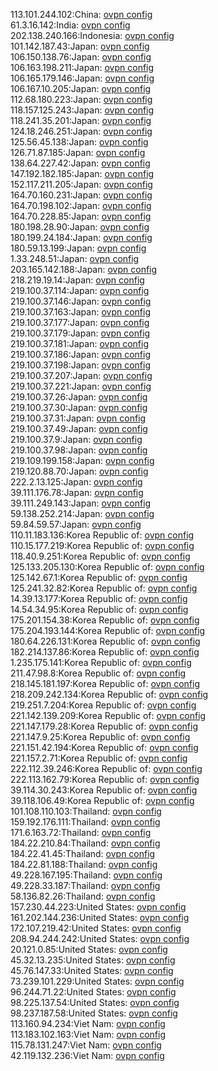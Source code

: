 113.101.244.102:China: [ovpn config](vpn/113_101_244_102.ovpn)  
61.3.16.142:India: [ovpn config](vpn/61_3_16_142.ovpn)  
202.138.240.166:Indonesia: [ovpn config](vpn/202_138_240_166.ovpn)  
101.142.187.43:Japan: [ovpn config](vpn/101_142_187_43.ovpn)  
106.150.138.76:Japan: [ovpn config](vpn/106_150_138_76.ovpn)  
106.163.198.211:Japan: [ovpn config](vpn/106_163_198_211.ovpn)  
106.165.179.146:Japan: [ovpn config](vpn/106_165_179_146.ovpn)  
106.167.10.205:Japan: [ovpn config](vpn/106_167_10_205.ovpn)  
112.68.180.223:Japan: [ovpn config](vpn/112_68_180_223.ovpn)  
118.157.125.243:Japan: [ovpn config](vpn/118_157_125_243.ovpn)  
118.241.35.201:Japan: [ovpn config](vpn/118_241_35_201.ovpn)  
124.18.246.251:Japan: [ovpn config](vpn/124_18_246_251.ovpn)  
125.56.45.138:Japan: [ovpn config](vpn/125_56_45_138.ovpn)  
126.71.87.185:Japan: [ovpn config](vpn/126_71_87_185.ovpn)  
138.64.227.42:Japan: [ovpn config](vpn/138_64_227_42.ovpn)  
147.192.182.185:Japan: [ovpn config](vpn/147_192_182_185.ovpn)  
152.117.211.205:Japan: [ovpn config](vpn/152_117_211_205.ovpn)  
164.70.160.231:Japan: [ovpn config](vpn/164_70_160_231.ovpn)  
164.70.198.102:Japan: [ovpn config](vpn/164_70_198_102.ovpn)  
164.70.228.85:Japan: [ovpn config](vpn/164_70_228_85.ovpn)  
180.198.28.90:Japan: [ovpn config](vpn/180_198_28_90.ovpn)  
180.199.24.184:Japan: [ovpn config](vpn/180_199_24_184.ovpn)  
180.59.13.199:Japan: [ovpn config](vpn/180_59_13_199.ovpn)  
1.33.248.51:Japan: [ovpn config](vpn/1_33_248_51.ovpn)  
203.165.142.188:Japan: [ovpn config](vpn/203_165_142_188.ovpn)  
218.219.19.14:Japan: [ovpn config](vpn/218_219_19_14.ovpn)  
219.100.37.114:Japan: [ovpn config](vpn/219_100_37_114.ovpn)  
219.100.37.146:Japan: [ovpn config](vpn/219_100_37_146.ovpn)  
219.100.37.163:Japan: [ovpn config](vpn/219_100_37_163.ovpn)  
219.100.37.177:Japan: [ovpn config](vpn/219_100_37_177.ovpn)  
219.100.37.179:Japan: [ovpn config](vpn/219_100_37_179.ovpn)  
219.100.37.181:Japan: [ovpn config](vpn/219_100_37_181.ovpn)  
219.100.37.186:Japan: [ovpn config](vpn/219_100_37_186.ovpn)  
219.100.37.198:Japan: [ovpn config](vpn/219_100_37_198.ovpn)  
219.100.37.207:Japan: [ovpn config](vpn/219_100_37_207.ovpn)  
219.100.37.221:Japan: [ovpn config](vpn/219_100_37_221.ovpn)  
219.100.37.26:Japan: [ovpn config](vpn/219_100_37_26.ovpn)  
219.100.37.30:Japan: [ovpn config](vpn/219_100_37_30.ovpn)  
219.100.37.31:Japan: [ovpn config](vpn/219_100_37_31.ovpn)  
219.100.37.49:Japan: [ovpn config](vpn/219_100_37_49.ovpn)  
219.100.37.9:Japan: [ovpn config](vpn/219_100_37_9.ovpn)  
219.100.37.98:Japan: [ovpn config](vpn/219_100_37_98.ovpn)  
219.109.199.158:Japan: [ovpn config](vpn/219_109_199_158.ovpn)  
219.120.88.70:Japan: [ovpn config](vpn/219_120_88_70.ovpn)  
222.2.13.125:Japan: [ovpn config](vpn/222_2_13_125.ovpn)  
39.111.176.78:Japan: [ovpn config](vpn/39_111_176_78.ovpn)  
39.111.249.143:Japan: [ovpn config](vpn/39_111_249_143.ovpn)  
59.138.252.214:Japan: [ovpn config](vpn/59_138_252_214.ovpn)  
59.84.59.57:Japan: [ovpn config](vpn/59_84_59_57.ovpn)  
110.11.183.136:Korea Republic of: [ovpn config](vpn/110_11_183_136.ovpn)  
110.15.177.219:Korea Republic of: [ovpn config](vpn/110_15_177_219.ovpn)  
118.40.9.251:Korea Republic of: [ovpn config](vpn/118_40_9_251.ovpn)  
125.133.205.130:Korea Republic of: [ovpn config](vpn/125_133_205_130.ovpn)  
125.142.67.1:Korea Republic of: [ovpn config](vpn/125_142_67_1.ovpn)  
125.241.32.82:Korea Republic of: [ovpn config](vpn/125_241_32_82.ovpn)  
14.39.13.177:Korea Republic of: [ovpn config](vpn/14_39_13_177.ovpn)  
14.54.34.95:Korea Republic of: [ovpn config](vpn/14_54_34_95.ovpn)  
175.201.154.38:Korea Republic of: [ovpn config](vpn/175_201_154_38.ovpn)  
175.204.193.144:Korea Republic of: [ovpn config](vpn/175_204_193_144.ovpn)  
180.64.226.131:Korea Republic of: [ovpn config](vpn/180_64_226_131.ovpn)  
182.214.137.86:Korea Republic of: [ovpn config](vpn/182_214_137_86.ovpn)  
1.235.175.141:Korea Republic of: [ovpn config](vpn/1_235_175_141.ovpn)  
211.47.98.8:Korea Republic of: [ovpn config](vpn/211_47_98_8.ovpn)  
218.145.181.197:Korea Republic of: [ovpn config](vpn/218_145_181_197.ovpn)  
218.209.242.134:Korea Republic of: [ovpn config](vpn/218_209_242_134.ovpn)  
219.251.7.204:Korea Republic of: [ovpn config](vpn/219_251_7_204.ovpn)  
221.142.139.209:Korea Republic of: [ovpn config](vpn/221_142_139_209.ovpn)  
221.147.179.28:Korea Republic of: [ovpn config](vpn/221_147_179_28.ovpn)  
221.147.9.25:Korea Republic of: [ovpn config](vpn/221_147_9_25.ovpn)  
221.151.42.194:Korea Republic of: [ovpn config](vpn/221_151_42_194.ovpn)  
221.157.2.71:Korea Republic of: [ovpn config](vpn/221_157_2_71.ovpn)  
222.112.39.246:Korea Republic of: [ovpn config](vpn/222_112_39_246.ovpn)  
222.113.162.79:Korea Republic of: [ovpn config](vpn/222_113_162_79.ovpn)  
39.114.30.243:Korea Republic of: [ovpn config](vpn/39_114_30_243.ovpn)  
39.118.106.49:Korea Republic of: [ovpn config](vpn/39_118_106_49.ovpn)  
101.108.110.103:Thailand: [ovpn config](vpn/101_108_110_103.ovpn)  
159.192.176.111:Thailand: [ovpn config](vpn/159_192_176_111.ovpn)  
171.6.163.72:Thailand: [ovpn config](vpn/171_6_163_72.ovpn)  
184.22.210.84:Thailand: [ovpn config](vpn/184_22_210_84.ovpn)  
184.22.41.45:Thailand: [ovpn config](vpn/184_22_41_45.ovpn)  
184.22.81.188:Thailand: [ovpn config](vpn/184_22_81_188.ovpn)  
49.228.167.195:Thailand: [ovpn config](vpn/49_228_167_195.ovpn)  
49.228.33.187:Thailand: [ovpn config](vpn/49_228_33_187.ovpn)  
58.136.82.26:Thailand: [ovpn config](vpn/58_136_82_26.ovpn)  
157.230.44.223:United States: [ovpn config](vpn/157_230_44_223.ovpn)  
161.202.144.236:United States: [ovpn config](vpn/161_202_144_236.ovpn)  
172.107.219.42:United States: [ovpn config](vpn/172_107_219_42.ovpn)  
208.94.244.242:United States: [ovpn config](vpn/208_94_244_242.ovpn)  
20.121.0.85:United States: [ovpn config](vpn/20_121_0_85.ovpn)  
45.32.13.235:United States: [ovpn config](vpn/45_32_13_235.ovpn)  
45.76.147.33:United States: [ovpn config](vpn/45_76_147_33.ovpn)  
73.239.101.229:United States: [ovpn config](vpn/73_239_101_229.ovpn)  
96.244.71.22:United States: [ovpn config](vpn/96_244_71_22.ovpn)  
98.225.137.54:United States: [ovpn config](vpn/98_225_137_54.ovpn)  
98.237.187.58:United States: [ovpn config](vpn/98_237_187_58.ovpn)  
113.160.94.234:Viet Nam: [ovpn config](vpn/113_160_94_234.ovpn)  
113.183.102.163:Viet Nam: [ovpn config](vpn/113_183_102_163.ovpn)  
115.78.131.247:Viet Nam: [ovpn config](vpn/115_78_131_247.ovpn)  
42.119.132.236:Viet Nam: [ovpn config](vpn/42_119_132_236.ovpn)  
